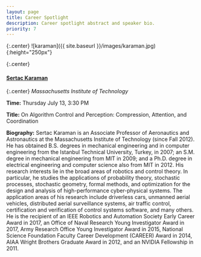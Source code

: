 ```yaml
---
layout: page
title: Career Spotlight
description: Career spotlight abstract and speaker bio.
priority: 7
---
```


{:.center}
![karaman]({{ site.baseurl }}/images/karaman.jpg){:height="250px"}

{:.center}
#### **[Sertac Karaman](http://karaman.mit.edu/)**

{:.center}
*Massachusetts Institute of Technology*

**Time:** Thursday July 13, 3:30 PM

**Title:** On Algorithm Control and Perception: Compression, Attention, and Coordination

<!---
**Location:** TBD

**Abstract:** TBD
-->

**Biography:** Sertac Karaman is an Associate Professor of Aeronautics and
Astronautics at the Massachusetts Institute of Technology (since Fall 2012). He
has obtained B.S. degrees in mechanical engineering and in computer engineering
from the Istanbul Technical University, Turkey, in 2007; an S.M. degree in
mechanical engineering from MIT in 2009; and a Ph.D. degree in electrical
engineering and computer science also from MIT in 2012. His research interests
lie in the broad areas of robotics and control theory. In particular, he studies
the applications of probability theory, stochastic processes, stochastic
geometry, formal methods, and optimization for the design and analysis of
high-performance cyber-physical systems. The application areas of his research
include driverless cars, unmanned aerial vehicles, distributed aerial
surveillance systems, air traffic control, certification and verification of
control systems software, and many others. He is the recipient of an IEEE
Robotics and Automation Society Early Career Award in 2017, an Office of Naval
Research Young Investigator Award in 2017, Army Research Office Young
Investigator Award in 2015, National Science Foundation Faculty Career
Development (CAREER) Award in 2014, AIAA Wright Brothers Graduate Award in 2012,
and an NVIDIA Fellowship in 2011.
